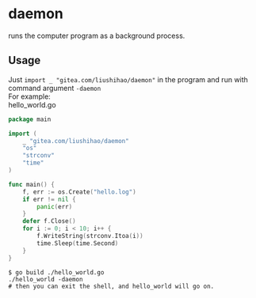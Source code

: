 # daemon

runs the computer program as a background process.

## Usage

Just `import _ "gitea.com/liushihao/daemon"` in the program and run with command argument `-daemon`   
For example:  
hello_world.go

```go
package main

import (
	_ "gitea.com/liushihao/daemon"
	"os"
	"strconv"
	"time"
)

func main() {
	f, err := os.Create("hello.log")
	if err != nil {
		panic(err)
	}
	defer f.Close()
	for i := 0; i < 10; i++ {
		f.WriteString(strconv.Itoa(i))
		time.Sleep(time.Second)
	}
}
```

```shell
$ go build ./hello_world.go
./hello_world -daemon
# then you can exit the shell, and hello_world will go on.
```